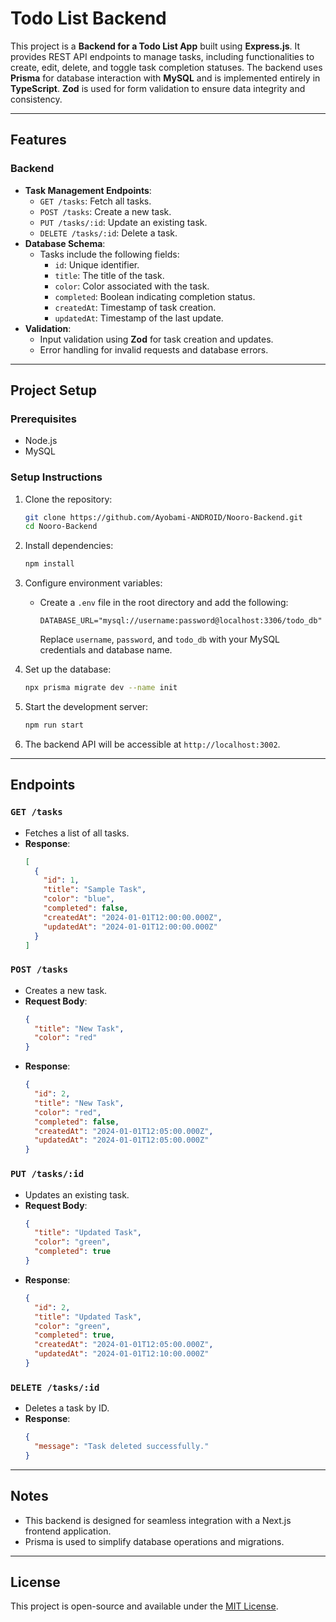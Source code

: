 
# Todo List Backend

This project is a **Backend for a Todo List App** built using **Express.js**. It provides REST API endpoints to manage tasks, including functionalities to create, edit, delete, and toggle task completion statuses. The backend uses **Prisma** for database interaction with **MySQL** and is implemented entirely in **TypeScript**. **Zod** is used for form validation to ensure data integrity and consistency.

---

## Features

### Backend

- **Task Management Endpoints**:
  - `GET /tasks`: Fetch all tasks.
  - `POST /tasks`: Create a new task.
  - `PUT /tasks/:id`: Update an existing task.
  - `DELETE /tasks/:id`: Delete a task.
- **Database Schema**:
  - Tasks include the following fields:
    - `id`: Unique identifier.
    - `title`: The title of the task.
    - `color`: Color associated with the task.
    - `completed`: Boolean indicating completion status.
    - `createdAt`: Timestamp of task creation.
    - `updatedAt`: Timestamp of the last update.
- **Validation**:
  - Input validation using **Zod** for task creation and updates.
  - Error handling for invalid requests and database errors.

---

## Project Setup

### Prerequisites

- Node.js
- MySQL

### Setup Instructions

1. Clone the repository:

   ```bash
   git clone https://github.com/Ayobami-ANDROID/Nooro-Backend.git
   cd Nooro-Backend 
   ```

2. Install dependencies:

   ```bash
   npm install
   ```

3. Configure environment variables:

   - Create a `.env` file in the root directory and add the following:
     ```env
     DATABASE_URL="mysql://username:password@localhost:3306/todo_db"
     ```
     Replace `username`, `password`, and `todo_db` with your MySQL credentials and database name.

4. Set up the database:

   ```bash
   npx prisma migrate dev --name init
   ```

5. Start the development server:

   ```bash
   npm run start
   ```

6. The backend API will be accessible at `http://localhost:3002`.

---

## Endpoints

### `GET /tasks`

- Fetches a list of all tasks.
- **Response**:
  ```json
  [
    {
      "id": 1,
      "title": "Sample Task",
      "color": "blue",
      "completed": false,
      "createdAt": "2024-01-01T12:00:00.000Z",
      "updatedAt": "2024-01-01T12:00:00.000Z"
    }
  ]
  ```

### `POST /tasks`

- Creates a new task.
- **Request Body**:
  ```json
  {
    "title": "New Task",
    "color": "red"
  }
  ```
- **Response**:
  ```json
  {
    "id": 2,
    "title": "New Task",
    "color": "red",
    "completed": false,
    "createdAt": "2024-01-01T12:05:00.000Z",
    "updatedAt": "2024-01-01T12:05:00.000Z"
  }
  ```

### `PUT /tasks/:id`

- Updates an existing task.
- **Request Body**:
  ```json
  {
    "title": "Updated Task",
    "color": "green",
    "completed": true
  }
  ```
- **Response**:
  ```json
  {
    "id": 2,
    "title": "Updated Task",
    "color": "green",
    "completed": true,
    "createdAt": "2024-01-01T12:05:00.000Z",
    "updatedAt": "2024-01-01T12:10:00.000Z"
  }
  ```

### `DELETE /tasks/:id`

- Deletes a task by ID.
- **Response**:
  ```json
  {
    "message": "Task deleted successfully."
  }
  ```

---

## Notes

- This backend is designed for seamless integration with a Next.js frontend application.
- Prisma is used to simplify database operations and migrations.

---

## License

This project is open-source and available under the [MIT License](LICENSE).

